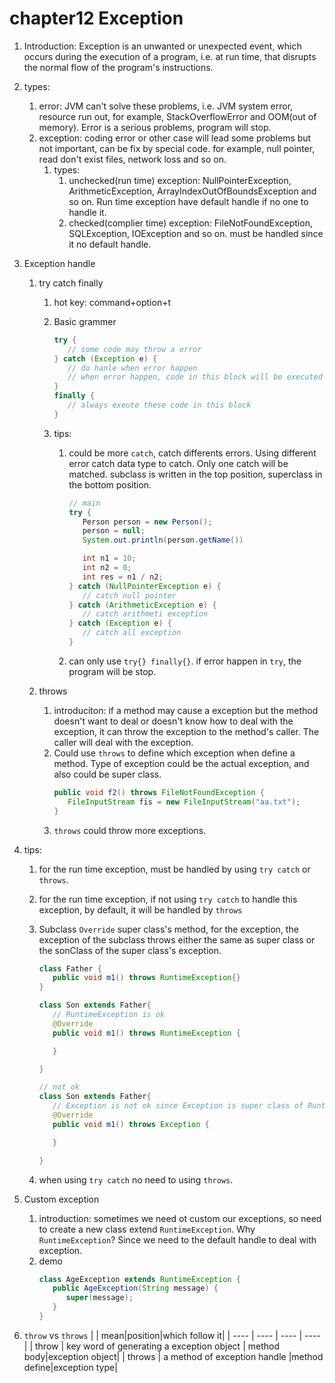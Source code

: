 # chapter12 Exception

1. Introduction: Exception is an unwanted or unexpected event, which occurs during the execution of a program, i.e. at run time, that disrupts the normal flow of the program's instructions.
2. types:
   1. error: JVM can't solve these problems, i.e. JVM system error, resource run out, for example, StackOverflowError and OOM(out of memory). Error is a serious problems, program will stop.
   2. exception: coding error or other case will lead some problems but not important, can be fix by special code. for example, null pointer, read don't exist files, network loss and so on.
      1. types:
         1. unchecked(run time) exception: NullPointerException, ArithmeticException, ArrayIndexOutOfBoundsException and so on. Run time exception have default handle if no one to handle it.
         2. checked(complier time) exception: FileNotFoundException, SQLException, IOException and so on. must be handled since it no default handle.
3. Exception handle

   1. try catch finally

      1. hot key: command+option+t
      2. Basic grammer

         ```java
         try {
            // some code may throw a error
         } catch (Exception e) {
            // do hanle when error happen
            // when error happen, code in this block will be executed
         }
         finally {
            // always exeute these code in this block
         }
         ```

      3. tips:

         1. could be more `catch`, catch differents errors. Using different error catch data type to catch. Only one catch will be matched. subclass is written in the top position, superclass in the bottom position.

            ```java
            // main
            try {
               Person person = new Person();
               person = null;
               System.out.println(person.getName())

               int n1 = 10;
               int n2 = 0;
               int res = n1 / n2;
            } catch (NullPointerException e) {
               // catch null pointer
            } catch (ArithmeticException e) {
               // catch arithmeti exception
            } catch (Exception e) {
               // catch all exception
            }
            ```

         2. can only use `try{} finally{}`. if error happen in `try`, the program will be stop.

   2. throws
      1. introduciton: if a method may cause a exception but the method doesn't want to deal or doesn't know how to deal with the exception, it can throw the exception to the method's caller. The caller will deal with the exception.
      2. Could use `throws` to define which exception when define a method. Type of exception could be the actual exception, and also could be super class.
         ```java
         public void f2() throws FileNotFoundException {
            FileInputStream fis = new FileInputStream("aa.txt");
         }
         ```
      3. `throws` could throw more exceptions.

4. tips:

   1. for the run time exception, must be handled by using `try catch` or `throws`.
   2. for the run time exception, if not using `try catch` to handle this exception, by default, it will be handled by `throws`
   3. Subclass `Override` super class's method, for the exception, the exception of the subclass throws either the same as super class or the sonClass of the super class's exception.

      ```java
      class Father {
         public void m1() throws RuntimeException{}
      }

      class Son extends Father{
         // RuntimeException is ok
         @Override
         public void m1() throws RuntimeException {

         }

      }

      // not ok
      class Son extends Father{
         // Exception is not ok since Exception is super class of RuntimeException not subClass.
         @Override
         public void m1() throws Exception {

         }

      }
      ```

   4. when using `try catch` no need to using `throws`.

5. Custom exception
   1. introduction: sometimes we need ot custom our exceptions, so need to create a new class extend `RuntimeException`. Why `RuntimeException`? Since we need to the default handle to deal with exception.
   2. demo
      ```java
      class AgeException extends RuntimeException {
         public AgeException(String message) {
            super(message);
         }
      }
      ```
6. `throw` vs `throws`
   | | mean|position|which follow it|
   | ---- | ---- | ---- | ---- |
   | throw | key word of generating a exception object | method body|exception object|
   | throws | a method of exception handle |method define|exception type|
